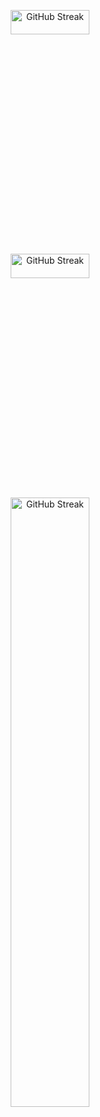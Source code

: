 <p align="center">
  <img width="50%" height="10%" src="https://github-readme-stats.vercel.app/api?username=Sylvain-Valvassori&show_icons=true&theme=react" alt="GitHub Streak">
  <img width="50%" height="10%"  src="https://github-readme-stats.vercel.app/api/top-langs/?username=Sylvain-Valvassori&layout=compact&theme=react" alt="GitHub Streak">
  <img width="50%" src="https://github-readme-streak-stats.herokuapp.com?user=Sylvain-Valvassori&theme=react&hide_border=true&ring=FFFFFF" alt="GitHub Streak">
</p>





